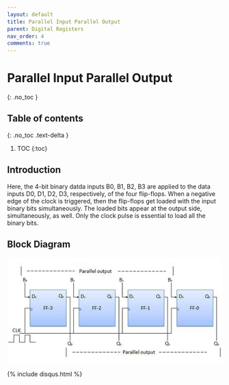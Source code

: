 ```yaml
---
layout: default
title: Parallel Input Parallel Output
parent: Digital Registers
nav_order: 4
comments: true
---
```


# Parallel Input Parallel Output
{: .no_toc }


## Table of contents
{: .no_toc .text-delta }

1. TOC
{:toc}



## Introduction
 
Here, the 4-bit binary datda inputs B0, B1, B2, B3 are applied to the data inputs D0, D1, D2, D3, respectively, of the four flip-flops. 
When a negative edge of the clock is triggered, then the flip-flops get loaded with the input binary bits simultaneously. 
The loaded bits appear at the output side, simultaneously, as well. 
Only the clock pulse is essential to load all the binary bits.



## Block Diagram


<div style="text-align:center"><img src="../../assets/images/pipo_blockdiagram.jpg" /></div>

{% include disqus.html %}

